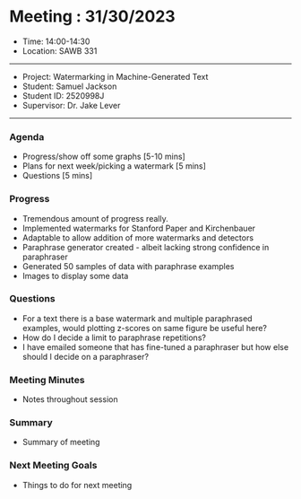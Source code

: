 # Meeting : 31/30/2023

* Time: 14:00-14:30
* Location: SAWB 331
----------

* Project: Watermarking in Machine-Generated Text
* Student: Samuel Jackson
* Student ID: 2520998J
* Supervisor: Dr. Jake Lever
----------

### Agenda

- Progress/show off some graphs [5-10 mins]
- Plans for next week/picking a watermark [5 mins]
- Questions [5 mins]

### Progress

- Tremendous amount of progress really.
- Implemented watermarks for Stanford Paper and Kirchenbauer
- Adaptable to allow addition of more watermarks and detectors
- Paraphrase generator created - albeit lacking strong confidence in paraphraser
- Generated 50 samples of data with paraphrase examples
- Images to display some data

### Questions

- For a text there is a base watermark and multiple paraphrased examples, would plotting z-scores on same figure be useful here?  
- How do I decide a limit to paraphrase repetitions?
- I have emailed someone that has fine-tuned a paraphraser but how else should I decide on a paraphraser?

### Meeting Minutes

- Notes throughout session

### Summary

- Summary of meeting

### Next Meeting Goals

- Things to do for next meeting



